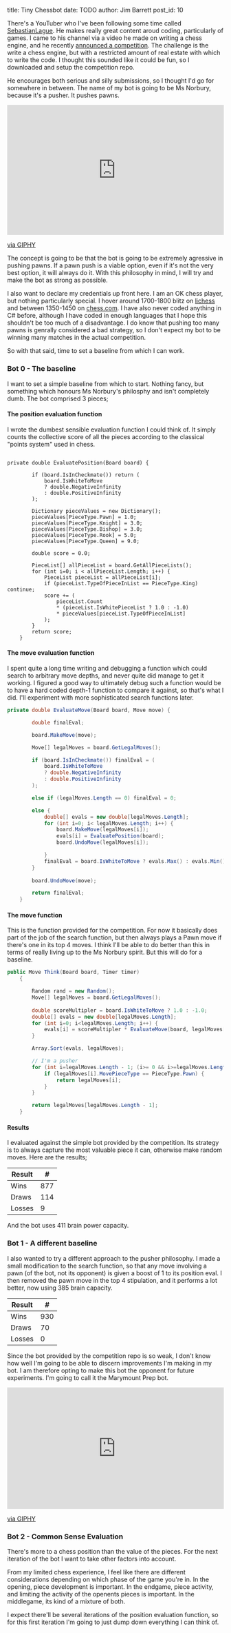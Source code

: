 title: Tiny Chessbot
date: TODO
author: Jim Barrett
post_id: 10

There's a YouTuber who I've been following some time called [SebastianLague](https://www.youtube.com/@SebastianLague). He makes really great content aroud coding, particularly of games. I came to his channel via a video he made on writing a chess engine, and he recently [announced a competition](https://www.youtube.com/watch?v=iScy18pVR58). The challenge is the write a chess engine, but with a restricted amount of real estate with which to write the code. I thought this sounded like it could be fun, so I downloaded and setup the competition repo.

He encourages both serious and silly submissions, so I thought I'd go for somewhere in between. The name of my bot is going to be Ms Norbury, because it's a pusher. It pushes pawns.

<div style="width:100%;height:0;padding-bottom:60%;position:relative;"><iframe src="https://giphy.com/embed/pquWIaHkwntJu" width="100%" height="100%" style="position:absolute" frameBorder="0" class="giphy-embed" allowFullScreen></iframe></div><p><a href="https://giphy.com/gifs/pink-mexico-korea-pquWIaHkwntJu">via GIPHY</a></p>

The concept is going to be that the bot is going to be extremely agressive in pushing pawns. If a pawn push is a viable option, even if it's not the very best option, it will always do it. With this philosophy in mind, I will try and make the bot as strong as possible.

I also want to declare my credentials up front here. I am an OK chess player, but nothing particularly special. I hover around 1700-1800 blitz on [lichess](https://lichess.org/@/jimcube27/perf/blitz) and between 1350-1450 on [chess.com](https://www.chess.com/member/jimjimjimmyjim). I have also never coded anything in C# before, although I have coded in enough languages that I hope this shouldn't be too much of a disadvantage. I do know that pushing too many pawns is genrally considered a bad strategy, so I don't expect my bot to be winning many matches in the actual competition.

So with that said, time to set a baseline from which I can work.

### Bot 0 - The baseline

I want to set a simple baseline from which to start. Nothing fancy, but something which honours Ms Norbury's philosphy and isn't completely dumb. The bot comprised 3 pieces;

#### The position evaluation function

I wrote the dumbest sensible evaluation function I could think of. It simply counts the collective score of all the pieces according to the classical "points system" used in chess.

<pre><code class='language-cs'>
private double EvaluatePosition(Board board) {

        if (board.IsInCheckmate()) return (
            board.IsWhiteToMove 
            ? double.NegativeInfinity 
            : double.PositiveInfinity
        );

        Dictionary<PieceType, double> pieceValues = new Dictionary<PieceType, double>();
        pieceValues[PieceType.Pawn] = 1.0;
        pieceValues[PieceType.Knight] = 3.0;
        pieceValues[PieceType.Bishop] = 3.0;
        pieceValues[PieceType.Rook] = 5.0;
        pieceValues[PieceType.Queen] = 9.0;
        
        double score = 0.0;

        PieceList[] allPieceList = board.GetAllPieceLists();
        for (int i=0; i < allPieceList.Length; i++) {
            PieceList pieceList = allPieceList[i];
            if (pieceList.TypeOfPieceInList == PieceType.King) continue;
            score += (
                pieceList.Count 
                * (pieceList.IsWhitePieceList ? 1.0 : -1.0) 
                * pieceValues[pieceList.TypeOfPieceInList]
            );
        }
        return score;
    }
</code></pre>

#### The move evaluation function

I spent quite a long time writing and debugging a function which could search to arbitrary move depths, and never quite did manage to get it working. I figured a good way to ultimately debug such a function would be to have a hard coded depth-1 function to compare it against, so that's what I did. I'll experiment with more sophisticated search functions later.

```csharp
private double EvaluateMove(Board board, Move move) {

        double finalEval;

        board.MakeMove(move);

        Move[] legalMoves = board.GetLegalMoves();

        if (board.IsInCheckmate()) finalEval = (
            board.IsWhiteToMove 
            ? double.NegativeInfinity 
            : double.PositiveInfinity
        );

        else if (legalMoves.Length == 0) finalEval = 0;

        else {
            double[] evals = new double[legalMoves.Length];
            for (int i=0; i< legalMoves.Length; i++) {
                board.MakeMove(legalMoves[i]);
                evals[i] = EvaluatePosition(board);
                board.UndoMove(legalMoves[i]);

            }
            finalEval = board.IsWhiteToMove ? evals.Max() : evals.Min();
        }
        
        board.UndoMove(move);

        return finalEval;
    }
```

#### The move function

This is the function provided for the competition. For now it basically does part of the job of the search function, but then always plays a Pawn move if there's one in its top 4 moves. I think I'll be able to do better than this in terms of really living up to the Ms Norbury spirit. But this will do for a baseline.

```csharp
public Move Think(Board board, Timer timer)
    {

        Random rand = new Random();
        Move[] legalMoves = board.GetLegalMoves();
        
        double scoreMultipler = board.IsWhiteToMove ? 1.0 : -1.0;
        double[] evals = new double[legalMoves.Length];
        for (int i=0; i<legalMoves.Length; i++) {
            evals[i] = scoreMultipler * EvaluateMove(board, legalMoves[i]);
        }

        Array.Sort(evals, legalMoves);

        // I'm a pusher
        for (int i=legalMoves.Length - 1; (i>= 0 && i>=legalMoves.Length -4); i--) {
            if (legalMoves[i].MovePieceType == PieceType.Pawn) {
                return legalMoves[i];
            }
        }

        return legalMoves[legalMoves.Length - 1];
    }
```
#### Results

I evaluated against the simple bot provided by the competition. Its strategy is to always capture the most valuable piece it can, otherwise make random moves. Here are the results;

| Result | # |
| --- | --- |
| Wins | 877 |
| Draws | 114 |
| Losses | 9 |  

And the bot uses 411 brain power capacity.

### Bot 1 - A different baseline

I also wanted to try a different approach to the pusher philosophy. I made a small modification to the search function, so that any move involving a pawn (of the bot, not its opponent) is given a boost of 1 to its position eval. I then removed the pawn move in the top 4 stipulation, and it performs a lot better, now using 385 brain capacity.

| Result | # |
| --- | --- |
| Wins | 930 |
| Draws | 70 |
| Losses | 0 | 

Since the bot provided by the competition repo is so weak, I don't know how well I'm going to be able to discern improvements I'm making in my bot. I am therefore opting to make this bot the opponent for future experiments. I'm going to call it the Marymount Prep bot.

<div style="width:100%;height:0;padding-bottom:56%;position:relative;"><iframe src="https://giphy.com/embed/l2YWo1dSvTwkaiwPm" width="100%" height="100%" style="position:absolute" frameBorder="0" class="giphy-embed" allowFullScreen></iframe></div><p><a href="https://giphy.com/gifs/filmeditor-mean-girls-movie-l2YWo1dSvTwkaiwPm">via GIPHY</a></p>

### Bot 2 - Common Sense Evaluation

There's more to a chess position than the value of the pieces. For the next iteration of the bot I want to take other factors into account. 

From my limited chess experience, I feel like there are different considerations depending on which phase of the game you're in. In the opening, piece development is important. In the endgame, piece activity, and limiting the activity of the openents pieces is important. In the middlegame, its kind of a mixture of both. 

I expect there'll be several iterations of the position evaluation function, so for this first iteration I'm going to just dump down everything I can think of.

